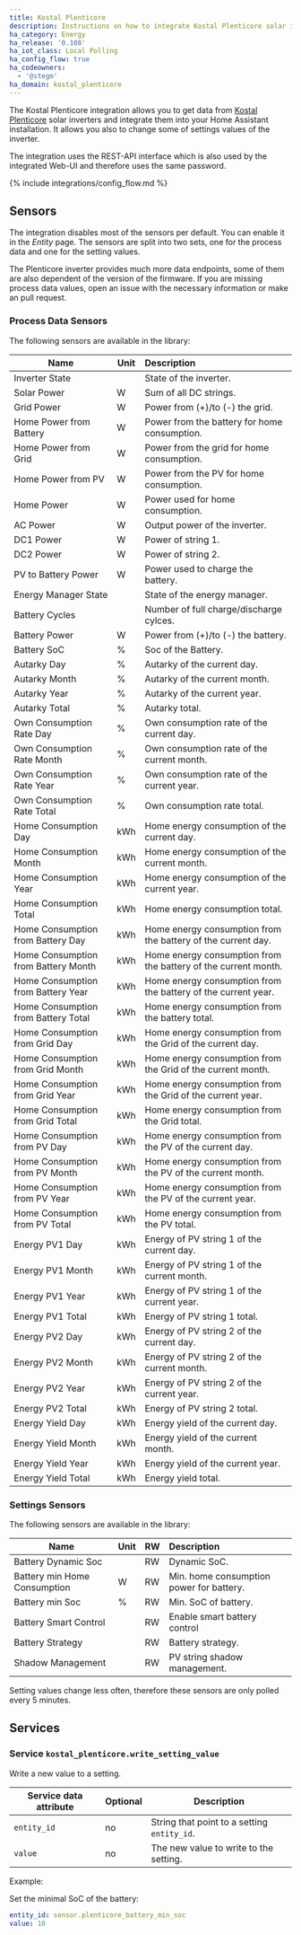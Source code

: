 ```yaml
---
title: Kostal Plenticore
description: Instructions on how to integrate Kostal Plenticore solar inverter within Home Assistant.
ha_category: Energy
ha_release: '0.108'
ha_iot_class: Local Polling
ha_config_flow: true
ha_codeowners:
  - '@stegm'
ha_domain: kostal_plenticore
---
```


The Kostal Plenticore integration allows you to get data from [Kostal Plenticore](https://www.kostal-solar-electric.com/) solar inverters and integrate them into your Home Assistant installation. It allows you also to change some of settings values of the inverter.

The integration uses the REST-API interface which is also used by the integrated Web-UI and therefore uses the same password.

{% include integrations/config_flow.md %}

## Sensors

The integration disables most of the sensors per default. You can enable it in the *Entity* page. The sensors are split into two sets, one for the process data and one for the setting values.

<div class='note'>
The Plenticore inverter provides much more data endpoints, some of them are also dependent of the version of the firmware. If you are missing process data values, open an issue with the necessary information or make an pull request.
</div>

### Process Data Sensors

The following sensors are available in the library:

| Name                    | Unit | Description   |
|-------------------------|------|:-------------------------------------------|
| Inverter State          |      | State of the inverter. |
| Solar Power             | W    | Sum of all DC strings. |
| Grid Power              | W    | Power from (+)/to (-) the grid. |
| Home Power from Battery | W    | Power from the battery for home consumption. |
| Home Power from Grid    | W    | Power from the grid for home consumption. |
| Home Power from PV      | W    | Power from the PV for home consumption. |
| Home Power              | W    | Power used for home consumption. |
| AC Power                | W    | Output power of the inverter. |
| DC1 Power               | W    | Power of string 1. |
| DC2 Power               | W    | Power of string 2. |
| PV to Battery Power     | W    | Power used to charge the battery. |
| Energy Manager State    |      | State of the energy manager. |
| Battery Cycles          |      | Number of full charge/discharge cylces. |
| Battery Power           | W    | Power from (+)/to (-) the battery. |
| Battery SoC             | %    | Soc of the Battery. |
| Autarky Day             | %    | Autarky of the current day. |
| Autarky Month           | %    | Autarky of the current month. |
| Autarky Year            | %    | Autarky of the current year. |
| Autarky Total           | %    | Autarky total. |
| Own Consumption Rate Day | %    | Own consumption rate of the current day. |
| Own Consumption Rate Month | %    | Own consumption rate of the current month. |
| Own Consumption Rate Year | %    | Own consumption rate of the current year. |
| Own Consumption Rate Total | %    | Own consumption rate total. |
| Home Consumption Day    | kWh  | Home energy consumption of the current day. |
| Home Consumption Month  | kWh  | Home energy consumption of the current month. |
| Home Consumption Year   | kWh  | Home energy consumption of the current year. |
| Home Consumption Total  | kWh  | Home energy consumption total. |
| Home Consumption from Battery Day    | kWh  | Home energy consumption from the battery of the current day. |
| Home Consumption from Battery Month  | kWh  | Home energy consumption from the battery of the current month. |
| Home Consumption from Battery Year   | kWh  | Home energy consumption from the battery of the current year. |
| Home Consumption from Battery Total  | kWh  | Home energy consumption from the battery total. |
| Home Consumption from Grid Day    | kWh  | Home energy consumption from the Grid of the current day. |
| Home Consumption from Grid Month  | kWh  | Home energy consumption from the Grid of the current month. |
| Home Consumption from Grid Year   | kWh  | Home energy consumption from the Grid of the current year. |
| Home Consumption from Grid Total  | kWh  | Home energy consumption from the Grid total. |
| Home Consumption from PV Day    | kWh  | Home energy consumption from the PV of the current day. |
| Home Consumption from PV Month  | kWh  | Home energy consumption from the PV of the current month. |
| Home Consumption from PV Year   | kWh  | Home energy consumption from the PV of the current year. |
| Home Consumption from PV Total  | kWh  | Home energy consumption from the PV total. |
| Energy PV1 Day          | kWh  | Energy of PV string 1 of the current day. |
| Energy PV1 Month        | kWh  | Energy of PV string 1 of the current month. |
| Energy PV1 Year         | kWh  | Energy of PV string 1 of the current year. |
| Energy PV1 Total        | kWh  | Energy of PV string 1 total. |
| Energy PV2 Day          | kWh  | Energy of PV string 2 of the current day. |
| Energy PV2 Month        | kWh  | Energy of PV string 2 of the current month. |
| Energy PV2 Year         | kWh  | Energy of PV string 2 of the current year. |
| Energy PV2 Total        | kWh  | Energy of PV string 2 total. |
| Energy Yield Day        | kWh  | Energy yield of the current day. |
| Energy Yield Month      | kWh  | Energy yield of the current month. |
| Energy Yield Year       | kWh  | Energy yield of the current year. |
| Energy Yield Total      | kWh  | Energy yield total. |

### Settings Sensors

The following sensors are available in the library:

| Name                    | Unit | RW | Description   |
|-------------------------|------|----|:--------------|
| Battery Dynamic Soc     |      | RW | Dynamic SoC. |
| Battery min Home Consumption | W    | RW | Min. home consumption power for battery. |
| Battery min Soc         | %    | RW | Min. SoC of battery. |
| Battery Smart Control   |      | RW | Enable smart battery control |
| Battery Strategy        |      | RW | Battery strategy. |
| Shadow Management       |      | RW | PV string shadow management. |

<div class='note'>
Setting values change less often, therefore these sensors are only polled every 5 minutes.
</div>

## Services

### Service `kostal_plenticore.write_setting_value`

Write a new value to a setting.

| Service data attribute | Optional | Description |
| ---------------------- | -------- | ----------- |
| `entity_id` | no | String that point to a setting `entity_id`.
| `value` | no  | The new value to write to the setting.

Example:

Set the minimal SoC of the battery:

```yaml
entity_id: sensor.plenticore_battery_min_soc
value: 10
```
